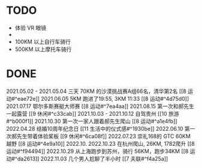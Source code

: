 # TODO
- 体验 VR 眼镜
- 
- 100KM 以上自行车骑行
- 500KM 以上摩托车骑行

# DONE
2021.05.02 - 2021.05.04 三天 70KM 的沙漠挑战赛A组66名，清华第2名 [[8 运动#^eae72e]]
2021.06.05 5KM 跑进了19:55, 3KM 11:33 [[8 运动#^4d75d0]]
2021.07.17 鄂尔多斯赛艇大师赛 [[8 运动#^7ea4aa]]
2021.08.15 第一次和郝先生一起露营 [[9 休闲#^c33cab]]
2021.10.03 - 2021.10.12 自驾贵州 [[10 旅游#^b000f1]]
2021.10.30 第一次一家人跟着郝先生爬山 [[8 运动#^a1e4fb]]
2022.04.28 结婚10周年纪念日 [[11 生活中的仪式感#^1930be]]
2022.06.10 第一次郝先生带着体验桨板 [[9 休闲#^6ca08f]]
2022.07.23 崇礼168的 GTC 60KM 越野 [[8 运动#^4e9a10]]
2022.10.
2022.10.23 在杭州爬山, 26KM, 1782爬升 [[8 运动#^f94494]]
2022.10.29 从上海跑步到苏州，骑行 56KM，跑步34KM [[8 运动#^da2613]]
2022.11.03 几个男人尬聊了半小时 [[7 夫联#^f4a25a]]
